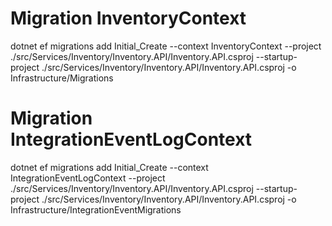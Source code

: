 
# Migration InventoryContext
dotnet ef migrations add Initial_Create --context InventoryContext --project ./src/Services/Inventory/Inventory.API/Inventory.API.csproj --startup-project ./src/Services/Inventory/Inventory.API/Inventory.API.csproj -o Infrastructure/Migrations

# Migration IntegrationEventLogContext
dotnet ef migrations add Initial_Create --context IntegrationEventLogContext --project ./src/Services/Inventory/Inventory.API/Inventory.API.csproj --startup-project ./src/Services/Inventory/Inventory.API/Inventory.API.csproj -o Infrastructure/IntegrationEventMigrations